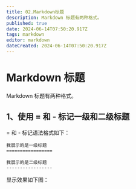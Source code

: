 ```yaml
---
title: 02.Markdown标题
description: Markdown 标题有两种格式。
published: true
date: 2024-06-14T07:50:20.917Z
tags: markdown
editor: markdown
dateCreated: 2024-06-14T07:50:20.917Z
---
```


# Markdown 标题
Markdown 标题有两种格式。

## 1、使用 = 和 - 标记一级和二级标题
= 和 - 标记语法格式如下：
```
我展示的是一级标题
=================

我展示的是二级标题
-----------------

```

显示效果如下图：



